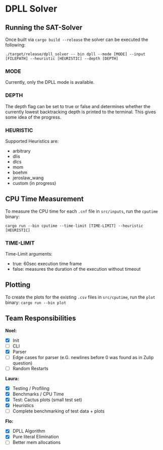 # DPLL Solver

## Running the SAT-Solver

Once built via `cargo build --release` the solver can be executed the following:

`./target/release/dpll_solver -- bin dpll --mode [MODE] --input [FILEPATH] --heuristic [HEURISTIC] --depth [DEPTH]`


### MODE

Currently, only the DPLL mode is available.

### DEPTH

The depth flag can be set to true or false and determines whether the currently lowest backtracking depth is printed to the terminal. This gives some idea of the progress.

### HEURISTIC

Supported Heuristics are:

- arbitrary
- dlis
- dlcs 
- mom 
- boehm 
- jeroslaw_wang 
- custom (in progress)

## CPU Time Measurement
To measure the CPU time for each `.cnf` file in `src/inputs`, run the `cputime` binary:

`cargo run --bin cputime --time-limit [TIME-LIMIT] --heuristic [HEURISTIC]`


### TIME-LIMIT

Time-Limit arguments:
- true: 60sec execution time frame
- false: measures the duration of the execution without timeout

## Plotting
To create the plots for the existing `.csv` files in  `src/cputime`, run the `plot` binary:
`cargo run --bin plot`


## Team Responsibilities

**Noel:**

- [x] Init
- [ ] CLI
- [x] Parser
- [ ] Edge cases for parser (e.G. newlines before 0 was found as in Zulip question)
- [ ] Random Restarts

**Laura:**

- [x] Testing / Profiling
- [x] Benchmarks / CPU Time
- [x] Test: Cactus plots (small test set)
- [x] Heuristics
- [ ] Complete benchmarking of test data + plots

**Flo:**

- [x] DPLL Algorithm
- [x] Pure literal Elimination
- [ ] Better mem allocations
